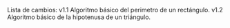 
Lista de cambios:
v1.1 Algoritmo básico del perimetro de un rectángulo.
v1.2 Algoritmo básico de la hipotenusa de un triángulo.